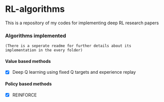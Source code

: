 # RL-algorithms
This is a repository of my codes for implementing deep RL research papers

### Algorithms implemented

```(There is a seperate readme for further details about its implementation in the every folder) ```

#### Value based methods
- [X]  Deep Q learning using fixed Q targets and experience replay 

#### Policy based methods
- [X] REINFORCE

